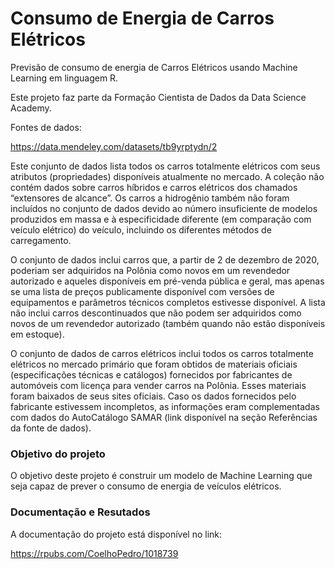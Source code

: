 # Consumo de Energia de Carros Elétricos

Previsão de consumo de energia de Carros Elétricos usando Machine Learning em linguagem R.

Este projeto faz parte da Formação Cientista de Dados da Data Science Academy.

Fontes de dados:

https://data.mendeley.com/datasets/tb9yrptydn/2

Este conjunto de dados lista todos os carros totalmente elétricos com seus atributos (propriedades) disponíveis atualmente no mercado. A coleção não contém dados sobre carros híbridos e carros elétricos dos chamados “extensores de alcance”. Os carros a hidrogênio também não foram incluídos no conjunto de dados devido ao número insuficiente de modelos produzidos em massa e à especificidade diferente (em comparação com veículo elétrico) do veículo, incluindo os diferentes métodos de carregamento. 

O conjunto de dados inclui carros que, a partir de 2 de dezembro de 2020, poderiam ser adquiridos na Polônia como novos em um revendedor autorizado e aqueles disponíveis em pré-venda pública e geral, mas apenas se uma lista de preços publicamente disponível com versões de equipamentos e parâmetros técnicos completos estivesse disponível. A lista não inclui carros descontinuados que não podem ser adquiridos como novos de um revendedor autorizado (também quando não estão disponíveis em estoque).

O conjunto de dados de carros elétricos inclui todos os carros totalmente elétricos no mercado primário que foram obtidos de materiais oficiais (especificações técnicas e catálogos) fornecidos por fabricantes de automóveis com licença para vender carros na Polônia. Esses 
materiais foram baixados de seus sites oficiais. Caso os dados fornecidos pelo fabricante estivessem incompletos, as informações eram complementadas com dados do AutoCatálogo SAMAR (link disponível na seção Referências da fonte de dados).

### Objetivo do projeto

O objetivo deste projeto é construir um modelo de Machine Learning que seja capaz de prever o consumo de energia de veículos elétricos.

### Documentação e Resutados

A documentação do projeto está disponível no link:

https://rpubs.com/CoelhoPedro/1018739